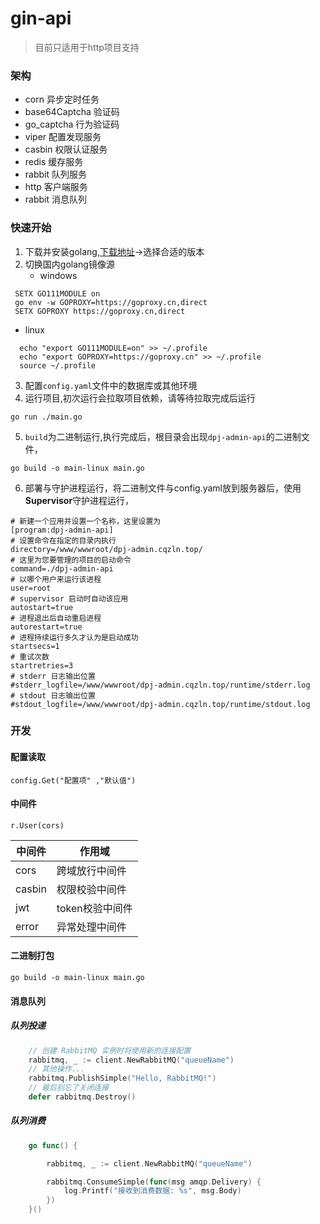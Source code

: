 # gin-api

> 目前只适用于http项目支持

### 架构
- corn 异步定时任务
- base64Captcha 验证码
- go_captcha 行为验证码
- viper 配置发现服务
- casbin 权限认证服务
- redis 缓存服务
- rabbit 队列服务
- http  客户端服务
- rabbit 消息队列

### 快速开始

1. 下载并安装golang,[下载地址](https://go.dev/dl/)->选择合适的版本
2. 切换国内golang镜像源
   - windows
```shell
 SETX GO111MODULE on    
 go env -w GOPROXY=https://goproxy.cn,direct
 SETX GOPROXY https://goproxy.cn,direct
```
- linux

```shell
  echo "export GO111MODULE=on" >> ~/.profile
  echo "export GOPROXY=https://goproxy.cn" >> ~/.profile
  source ~/.profile
```

3. 配置`config.yaml`文件中的数据库或其他环境
4. 运行项目,初次运行会拉取项目依赖，请等待拉取完成后运行
```shell
go run ./main.go
```
5. `build`为二进制运行,执行完成后，根目录会出现`dpj-admin-api`的二进制文件，
```shell
go build -o main-linux main.go
```
6. 部署与守护进程运行，将二进制文件与config.yaml放到服务器后，使用**Supervisor**守护进程运行，
```text
# 新建一个应用并设置一个名称，这里设置为 
[program:dpj-admin-api]
# 设置命令在指定的目录内执行
directory=/www/wwwroot/dpj-admin.cqzln.top/
# 这里为您要管理的项目的启动命令
command=./dpj-admin-api
# 以哪个用户来运行该进程
user=root
# supervisor 启动时自动该应用
autostart=true
# 进程退出后自动重启进程
autorestart=true
# 进程持续运行多久才认为是启动成功
startsecs=1
# 重试次数
startretries=3
# stderr 日志输出位置
#stderr_logfile=/www/wwwroot/dpj-admin.cqzln.top/runtime/stderr.log
# stdout 日志输出位置
#stdout_logfile=/www/wwwroot/dpj-admin.cqzln.top/runtime/stdout.log

```


### 开发
 #### 配置读取
```golang
config.Get("配置项" ,"默认值")
```

#### 中间件
```golang
r.User(cors)
```

|中间件| 作用域 |
|----|----|
| cors| 跨域放行中间件|
| casbin| 权限校验中间件|
| jwt| token校验中间件|
| error | 异常处理中间件|

#### 二进制打包
```shell
go build -o main-linux main.go
```

#### 消息队列

##### 队列投递
```go
    // 创建 RabbitMQ 实例时将使用新的连接配置
	rabbitmq, _ := client.NewRabbitMQ("queueName")
	// 其他操作...
	rabbitmq.PublishSimple("Hello, RabbitMQ!")
	// 最后别忘了关闭连接
	defer rabbitmq.Destroy()
```

##### 队列消费
```go
	go func() {

		rabbitmq, _ := client.NewRabbitMQ("queueName")

		rabbitmq.ConsumeSimple(func(msg amqp.Delivery) {
			log.Printf("接收到消费数据: %s", msg.Body)
		})
	}()

```

